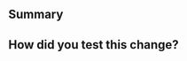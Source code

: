## Summary

<!--
 Explain the **motivation** for making this change. What problems are you solving with this pull request? How are you improving the current situation?
-->

## How did you test this change?

<!--
  Demonstrate the code is solid. Example: The exact pages you used to test this change, screenshots / videos if the pull request changes the user interface.
  How exactly did you verify that your PR solves the issue you wanted to solve?
  If you leave this empty, your PR will very likely be closed.

  Things to be particularly aware of:

  - Does this break LPDB on any of the wikis?
  - Are all needed page variables still set?
  - Does this break SMW on any of the wikis?
-->
